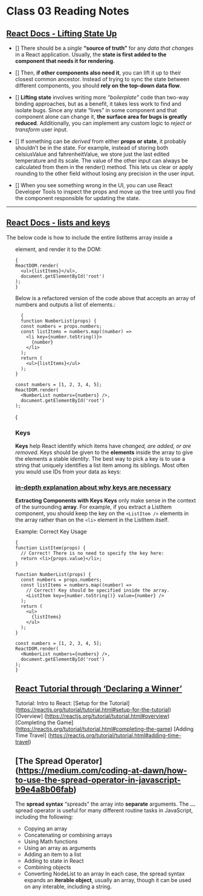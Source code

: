 # Class 03 Reading Notes
## [React Docs - Lifting State Up](https://reactjs.org/docs/lifting-state-up.html)
- [] There should be a *single*  **“source of truth”** for any *data that changes* in a React application. Usually, the **state is first added to the component that needs it for rendering**. 
- [] Then, **if other components also need it**, you can lift it up to their closest common ancestor. Instead of trying to sync the state between different components, you should **rely on the top-down data flow**.

- [] **Lifting state** involves writing more *“boilerplate”* code than two-way binding approaches, but as a benefit, it takes less work to find and isolate bugs. Since any state “lives” in some component and that component alone can change it, **the surface area for bugs is greatly reduced**. Additionally, you can implement any custom logic to *reject or transform* user input.

- [] If something can be *derived* from either **props or state**, it probably shouldn’t be in the state. For example, instead of storing both celsiusValue and fahrenheitValue, we store just the last edited temperature and its scale. The value of the other input can always be calculated from them in the render() method. This lets us clear or apply rounding to the other field without losing any precision in the user input.

- []  When you see something wrong in the UI, you can use React Developer Tools to inspect the props and move up the tree until you find the component responsible for updating the state.
---
## [React Docs - lists and keys](https://reactjs.org/docs/lists-and-keys.html)
The below code is how to include the entire listItems array inside a <ul> element, and render it to the DOM:
```
{
ReactDOM.render(
  <ul>{listItems}</ul>,
  document.getElementById('root')
);
}
```
Below is a refactored version of the code above that accepts an array of numbers and outputs a list of elements.: 
```
  {
  function NumberList(props) {
  const numbers = props.numbers;
  const listItems = numbers.map((number) =>
    <li key={number.toString()}>
      {number}
    </li>
  );
  return (
    <ul>{listItems}</ul>
  );
}

const numbers = [1, 2, 3, 4, 5];
ReactDOM.render(
  <NumberList numbers={numbers} />,
  document.getElementById('root')
);
```
{

### Keys

**Keys** help React identify which items have *changed, are added, or are removed*. Keys should be given to the **elements** inside the array to give the elements a stable *identity*.
The best way to pick a key is to use a string that uniquely identifies a list item among its siblings. Most often you would use IDs from your data as keys:
### [in-depth explanation about why keys are necessary](https://reactjs.org/docs/reconciliation.html#recursing-on-children)
**Extracting Components with Keys**
**Keys** only make sense in the context of the surrounding **array**.
For example, if you extract a ListItem component, you should keep the key on the `<ListItem />` elements in the array rather than on the `<li>` element in the ListItem itself.

Example: Correct Key Usage

```
{
function ListItem(props) {
  // Correct! There is no need to specify the key here:
  return <li>{props.value}</li>;
}

function NumberList(props) {
  const numbers = props.numbers;
  const listItems = numbers.map((number) =>
    // Correct! Key should be specified inside the array.
    <ListItem key={number.toString()} value={number} />
  );
  return (
    <ul>
      {listItems}
    </ul>
  );
}

const numbers = [1, 2, 3, 4, 5];
ReactDOM.render(
  <NumberList numbers={numbers} />,
  document.getElementById('root')
);
}
```

## [React Tutorial through ‘Declaring a Winner’](https://reactjs.org/tutorial/tutorial.html)
Tutorial: Intro to React:
[Setup for the Tutorial] (https://reactjs.org/tutorial/tutorial.html#setup-for-the-tutorial)
[Overview] (https://reactjs.org/tutorial/tutorial.html#overview)
[Completing the Game] (https://reactjs.org/tutorial/tutorial.html#completing-the-game)
[Adding Time Travel] (https://reactjs.org/tutorial/tutorial.html#adding-time-travel)
## [The Spread Operator] (https://medium.com/coding-at-dawn/how-to-use-the-spread-operator-in-javascript-b9e4a8b06fab)
The **spread syntax** “spreads” the array into **separate** arguments.
The **…** spread operator is useful for many different routine tasks in JavaScript, including the following:
- Copying an array
- Concatenating or combining arrays
- Using Math functions
- Using an array as arguments
- Adding an item to a list
- Adding to state in React
- Combining objects
- Converting NodeList to an array
In each case, the spread syntax expands an **iterable object**, usually an array, though it can be used on any interable, including a string.
